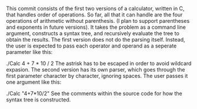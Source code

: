 This commit consists of the first two versions of a calculator, written in C, that handles order of operations. So far, all that it can handle are the four operations of arithmetic without parenthesis. (I plan to support parentheses and exponents in future versions). It takes the problem as a command line argument, constructs a syntax tree, and recursively evaluate the tree to obtain the results. 
The first version does not do the parsing itself. Instead, the user is expected to pass each operator and operand as a seperate parameter like this:

   ./Calc 4 + 7 \* 10 / 2
The astrisk has to be escaped in order to avoid wildcard expasion.
The second version has its own parser, which goes through the first parameter character by character, ignoring spaces. The user passes it one argument like this:

   ./Calc "4+7*10/2"
See the comments within the source code for how the syntax tree is constructed.